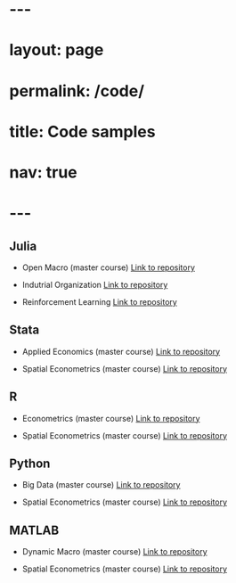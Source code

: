 # ---
# layout: page
# permalink: /code/
# title: Code samples
# nav: true
# ---

## Julia

* Open Macro (master course) [Link to repository](https://github.com/lulaporto/Macro-cuant.git)

* Indutrial Organization [Link to repository](https://github.com/lulaporto/Industrial-organization.git)

* Reinforcement Learning [Link to repository](https://github.com/lulaporto/Reinforcement-learning.git)

## Stata

* Applied Economics (master course) [Link to repository](https://github.com/lulaporto/Economia-aplicada.git)

* Spatial Econometrics (master course) [Link to repository](https://github.com/lulaporto/Aborto---Religion.git)

## R

* Econometrics (master course) [Link to repository](https://github.com/lulaporto/Metrics-core-.git)

* Spatial Econometrics (master course) [Link to repository](https://github.com/lulaporto/Aborto---Religion.git)

## Python

* Big Data (master course) [Link to repository](https://github.com/lulaporto/TrabajosPracticos-Grupo16.git)

* Spatial Econometrics (master course) [Link to repository](https://github.com/lulaporto/Aborto---Religion.git)

## MATLAB

* Dynamic Macro (master course) [Link to repository](https://github.com/lulaporto/Macro-dinamica.git)

* Spatial Econometrics (master course) [Link to repository](https://github.com/lulaporto/TP2.git)